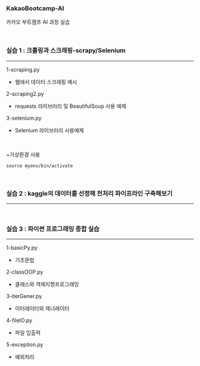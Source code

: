### KakaoBootcamp-AI
카카오 부트캠프 AI 과정 실습

<br/>


### 실습 1 : 크롤링과 스크래핑-scrapy/Selenium
---
1-scraping.py
- 웹에서 데이터 스크래핑 예시

2-scraping2.py
- requests 라이브러리 및 BeautifulSoup 사용 예제

3-selenium.py
- Selenium 라이브러리 사용예제


<br/>

+가상환경 사용 
``` 
source myenv/bin/activate
```
<br/>

### 실습 2 : kaggle의 데이터를 선정해 전처리 파이프라인 구축해보기
---

<br/>


### 실습 3 : 파이썬 프로그래밍 종합 실습
---
1-basicPy.py
- 기초문법

2-classOOP.py
- 클래스와 객체지향프로그래밍

3-iterGener.py
- 이터레이터와 제너레이터

4-fileIO.py
- 파일 입출력

5-exception.py
- 예외처리

<br/>